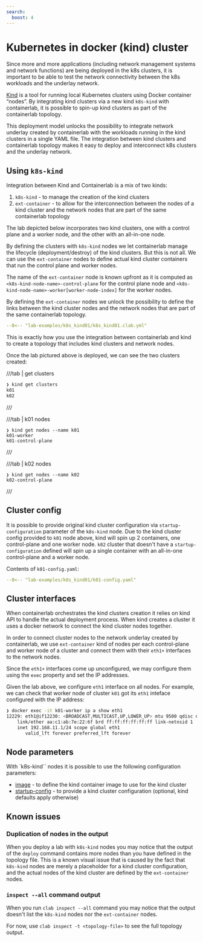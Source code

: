 ```yaml
---
search:
  boost: 4
---
```


# Kubernetes in docker (kind) cluster

<script type="text/javascript" src="https://viewer.diagrams.net/js/viewer-static.min.js" async></script>

Since more and more applications (including network management systems and network functions) are being deployed in the k8s clusters, it is important to be able to test the network connectivity between the k8s workloads and the underlay network.

[Kind][kind-url] is a tool for running local Kubernetes clusters using Docker container “nodes”. By integrating kind clusters via a new kind `k8s-kind` with containerlab, it is possible to spin-up kind clusters as part of the containerlab topology.

This deployment model unlocks the possibility to integrate network underlay created by containerlab with the workloads running in the kind clusters in a single YAML file. The integration between kind clusters and containerlab topology makes it easy to deploy and interconnect k8s clusters and the underlay network.

## Using `k8s-kind`

Integration between Kind and Containerlab is a mix of two kinds:

1. `k8s-kind` - to manage the creation of the kind clusters
2. `ext-container` - to allow for the interconnection between the nodes of a kind cluster and the network nodes that are part of the same containerlab topology

The lab depicted below incorporates two kind clusters, one with a control plane and a worker node, and the other with an all-in-one node.

By defining the clusters with `k8s-kind` nodes we let containerlab manage the lifecycle (deployment/destroy) of the kind clusters. But this is not all. We can use the `ext-container` nodes to define actual kind cluster containers that run the control plane and worker nodes.

The name of the `ext-container` node is known upfront as it is computed as `<k8s-kind-node-name>-control-plane` for the control plane node and `<k8s-kind-node-name>-worker[worker-node-index]` for the worker nodes.

By defining the `ext-container` nodes we unlock the possibility to define the links between the kind cluster nodes and the network nodes that are part of the same containerlab topology.

```yaml
--8<-- "lab-examples/k8s_kind01/k8s_kind01.clab.yml"
```

This is exactly how you use the integration between containerlab and kind to create a topology that includes kind clusters and network nodes.

Once the lab pictured above is deployed, we can see the two clusters created:

///tab | get clusters

```bash
❯ kind get clusters
k01
k02
```

///

///tab | k01 nodes

```
❯ kind get nodes --name k01
k01-worker
k01-control-plane
```

///

///tab | k02 nodes

```
❯ kind get nodes --name k02
k02-control-plane
```

///

## Cluster config

It is possible to provide original kind cluster configuration via `startup-configuration` parameter of the `k8s-kind` node. Due to the kind cluster config provided to `k01` node above, kind will spin up 2 containers, one control-plane and one worker node. `k02` cluster that doesn't have a `startup-configuration` defined will spin up a single container with an all-in-one control-plane and a worker node.

Contents of `k01-config.yaml`:

```yaml
--8<-- "lab-examples/k8s_kind01/k01-config.yaml"
```

## Cluster interfaces

When containerlab orchestrates the kind clusters creation it relies on kind API to handle the actual deployment process. When kind creates a cluster it uses a docker network to connect the kind cluster nodes together.

In order to connect cluster nodes to the network underlay created by containerlab, we use `ext-container` kind of nodes per each control-plane and worker node of a cluster and connect them with their `eth1+` interfaces to the network nodes.

Since the `eth1+` interfaces come up unconfigured, we may configure them using the `exec` property and set the IP addresses.

Given the lab above, we configure `eth1` interface on all nodes. For example, we can check that worker node of cluster `k01` got its `eth1` inteface configured with the IP address:

```bash
❯ docker exec -it k01-worker ip a show eth1
12229: eth1@if12230: <BROADCAST,MULTICAST,UP,LOWER_UP> mtu 9500 qdisc noqueue state UP group default 
    link/ether aa:c1:ab:7e:22:6f brd ff:ff:ff:ff:ff:ff link-netnsid 1
    inet 192.168.11.1/24 scope global eth1
       valid_lft forever preferred_lft forever
```

## Node parameters

With `k8s-kind`` nodes it is possible to use the following configuration parameters:

- [image](../nodes.md#image) - to define the kind container image to use for the kind cluster
- [startup-config](../nodes.md#startup-config) - to provide a kind cluster configuration (optional, kind defaults apply otherwise)

## Known issues

### Duplication of nodes in the output

When you deploy a lab with `k8s-kind` nodes you may notice that the output of the `deploy` command contains more nodes than you have defined in the topology file. This is a known visual issue that is caused by the fact that `k8s-kind` nodes are merely a placeholder for a kind cluster configuration, and the actual nodes of the kind cluster are defined by the `ext-container` nodes.

### `inspect --all` command output

When you run `clab inspect --all` command you may notice that the output doesn't list the `k8s-kind` nodes nor the `ext-container` nodes.

For now, use `clab inspect -t <topology-file>` to see the full topology output.

[kind-url]: https://kind.sigs.k8s.io/
